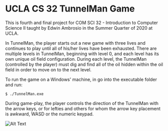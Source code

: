 # UCLA CS 32 TunnelMan Game

This is fourth and final project for COM SCI 32 - Introduction to Computer Science II taught by Edwin Ambrosio in the Summer Quarter of 2020 at UCLA. 
 
In TunnelMan, the player starts out a new game with three lives and continues to play until all of his/her lives have been exhausted. There are multiple levels in TunnelMan, beginning with level 0, and each level has its own unique oil field configuration. During each level, the TunnelMan (controlled by the player) must dig and find all of the oil hidden within the oil field in order to move on to the next level.

To run the game on a Windows' machine, in go into the executable folder and run:
```
$ ./TunnelMan.exe
```

During game-play, the player controls the direction of the TunnelMan with the arrow keys, or for lefties and others for whom the arrow key placement is awkward, WASD or
the numeric keypad.


![Alt Text](https://media.giphy.com/media/dOjcTdp0ypDeNRQEDy/giphy.gif)
